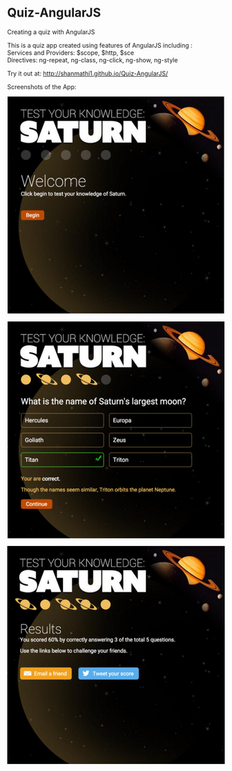 # Quiz-AngularJS
Creating a quiz with AngularJS

This is a quiz app created using features of AngularJS including :
<br>Services and Providers: $scope, $http, $sce
<br>Directives: ng-repeat, ng-class, ng-click, ng-show, ng-style

Try it out at: http://shanmathi1.github.io/Quiz-AngularJS/

Screenshots of the App:

![alt tag](images/1.png)

![alt tag](images/2.png)

![alt tag](images/3.png)

